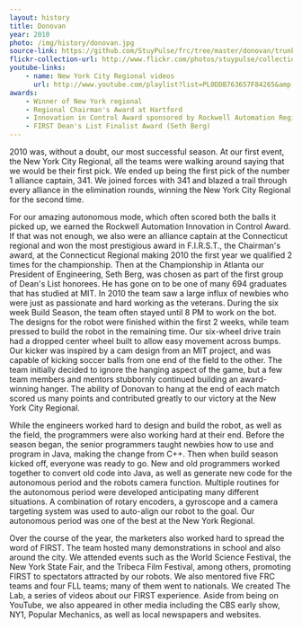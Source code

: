 ```yaml
---
layout: history
title: Donovan
year: 2010
photo: /img/history/donovan.jpg
source-link: https://github.com/StuyPulse/frc/tree/master/donovan/trunk/Donovan
flickr-collection-url: http://www.flickr.com/photos/stuypulse/collections/72157632647858456/
youtube-links:
    - name: New York City Regional videos
      url: http://www.youtube.com/playlist?list=PL0DDB763657F84265&amp;feature=plc
awards:
    - Winner of New York regional
    - Regional Chairman's Award at Hartford
    - Innovation in Control Award sponsored by Rockwell Automation Regional Winner
    - FIRST Dean's List Finalist Award (Seth Berg)
---
```

2010 was, without a doubt, our most successful season. At our first event, the New York City Regional, all the teams were walking around saying that we would be their first pick. We ended up being the first pick of the number 1 alliance captain, 341. We joined forces with 341 and blazed a trail through every alliance in the elimination rounds, winning the New York City Regional for the second time.

For our amazing autonomous mode, which often scored both the balls it picked up, we earned the Rockwell Automation Innovation in Control Award. If that was not enough, we also were an alliance captain at the Connecticut regional and won the most prestigious award in F.I.R.S.T., the Chairman's award, at the Connecticut Regional making 2010 the first year we qualified 2 times for the championship. Then at the Championship in Atlanta our President of Engineering, Seth Berg, was chosen as part of the first group of Dean's List honorees. He has gone on to be one of many 694 graduates that has studied at MIT. In 2010 the team saw a large influx of newbies who were just as passionate and hard working as the veterans. During the six week Build Season, the team often stayed until 8 PM to work on the bot. The designs for the robot were finished within the first 2 weeks, while team pressed to build the robot in the remaining time. Our six-wheel drive train had a dropped center wheel built to allow easy movement across bumps. Our kicker was inspired by a cam design from an MIT project, and was capable of kicking soccer balls from one end of the field to the other. The team initially decided to ignore the hanging aspect of the game, but a few team members and mentors stubbornly continued building an award-winning hanger. The ability of Donovan to hang at the end of each match scored us many points and contributed greatly to our victory at the New York City Regional. 

While the engineers worked hard to design and build the robot, as well as the field, the programmers were also working hard at their end. Before the season began, the senior programmers taught newbies how to use and program in Java, making the change from C++. Then when build season kicked off, everyone was ready to go.  New and old programmers worked together to convert old code into Java, as well as generate new code for the autonomous period and the robots camera function. Multiple routines for the autonomous period were developed anticipating many different situations. A combination of rotary encoders, a gyroscope and a camera targeting system was used to auto-align our robot to the goal. Our autonomous period was one of the best at the New York Regional.

Over the course of the year, the marketers also worked hard to spread the word of FIRST. The team hosted many demonstrations in school and also around the city. We attended events such as the World Science Festival, the New York State Fair, and the Tribeca Film Festival, among others, promoting FIRST to spectators attracted by our robots. We also mentored five FRC teams and four FLL teams; many of them went to nationals. We created The Lab, a series of videos about our FIRST experience. Aside from being on YouTube, we also appeared in other media including the CBS early show, NY1, Popular Mechanics, as well as local newspapers and websites.
